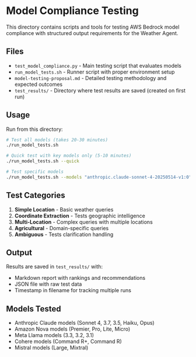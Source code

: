 # Model Compliance Testing

This directory contains scripts and tools for testing AWS Bedrock model compliance with structured output requirements for the Weather Agent.

## Files

- `test_model_compliance.py` - Main testing script that evaluates models
- `run_model_tests.sh` - Runner script with proper environment setup
- `model-testing-proposal.md` - Detailed testing methodology and expected outcomes
- `test_results/` - Directory where test results are saved (created on first run)

## Usage

Run from this directory:

```bash
# Test all models (takes 20-30 minutes)
./run_model_tests.sh

# Quick test with key models only (5-10 minutes)
./run_model_tests.sh --quick

# Test specific models
./run_model_tests.sh --models "anthropic.claude-sonnet-4-20250514-v1:0" "amazon.nova-premier-v1:0"
```

## Test Categories

1. **Simple Location** - Basic weather queries
2. **Coordinate Extraction** - Tests geographic intelligence
3. **Multi-Location** - Complex queries with multiple locations
4. **Agricultural** - Domain-specific queries
5. **Ambiguous** - Tests clarification handling

## Output

Results are saved in `test_results/` with:
- Markdown report with rankings and recommendations
- JSON file with raw test data
- Timestamp in filename for tracking multiple runs

## Models Tested

- Anthropic Claude models (Sonnet 4, 3.7, 3.5, Haiku, Opus)
- Amazon Nova models (Premier, Pro, Lite, Micro)
- Meta Llama models (3.3, 3.2, 3.1)
- Cohere models (Command R+, Command R)
- Mistral models (Large, Mixtral)